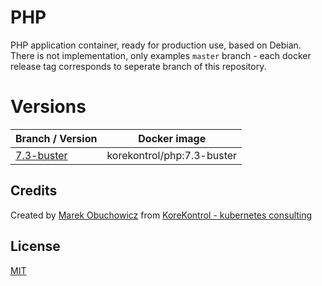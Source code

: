 # PHP

PHP application container, ready for production use, based on Debian.
There is not implementation, only examples `master` branch - each docker release tag corresponds to seperate branch of this repository.

# Versions
| Branch / Version | Docker image |
| ------------- | --- |
| [7.3-buster](tree/7.3-buster) | korekontrol/php:7.3-buster |

## Credits
Created by [Marek Obuchowicz](https://github.com/marek-obuchowicz) from [KoreKontrol - kubernetes consulting](https://www.korekontrol.eu/)

## License
[MIT](LICENSE)
